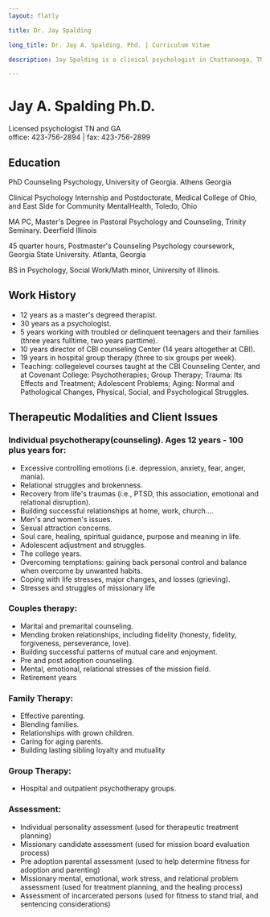 ```yaml
---
layout: flatly

title: Dr. Jay Spalding

long_title: Dr. Jay A. Spalding, Phd. | Curriculum Vitae

description: Jay Spalding is a clinical psychologist in Chattanooga, TN providing professional counseling with a Christian world view.

---
```

# Jay A. Spalding Ph.D. #

Licensed psychologist TN and GA  
office: 423-756-2894 | fax: 423-756-2899

## Education ##

PhD Counseling Psychology, University of Georgia. Athens Georgia

Clinical Psychology Internship and Postdoctorate, Medical College of Ohio, and East Side for Community Mental­Health, Toledo, Ohio

MA PC, Master's Degree in Pastoral Psychology and Counseling, Trinity Seminary. Deerfield Illinois

45 quarter hours, Postmaster's Counseling Psychology coursework, Georgia State University. Atlanta, Georgia

BS in Psychology, Social Work/Math minor, University of Illinois.

## Work History ##

 - 12 years as a master's degreed therapist.
 - 30 years as a psychologist.
 - 5 years working with troubled or delinquent teenagers and their families (three years full­time, two years part­time).
 - 10 years director of CBI counseling Center (14 years altogether at CBI).
 - 19 years in hospital group therapy (three to six groups per week).
 - Teaching: college­level courses taught at the CBI Counseling Center, and at Covenant College: Psychotherapies; Group Therapy; Trauma: Its Effects and Treatment; Adolescent Problems; Aging: Normal and Pathological Changes, Physical, Social, and Psychological Struggles.

## Therapeutic Modalities and Client Issues ##

### Individual psychotherapy(counseling). Ages 12 years - 100 plus years for: ###

 - Excessive controlling emotions (i.e. depression, anxiety, fear, anger, mania).
 - Relational struggles and brokenness.
 - Recovery from life's traumas (i.e., PTSD, this association, emotional and relational disruption).
 - Building successful relationships at home, work, church....
 - Men's and women's issues.
 - Sexual attraction concerns.
 - Soul care, healing, spiritual guidance, purpose and meaning in life.
 - Adolescent adjustment and struggles.
 - The college years.
 - Overcoming temptations: gaining back personal control and balance when overcome by unwanted habits.
 - Coping with life stresses, major changes, and losses (grieving).
 - Stresses and struggles of missionary life

### Couples therapy: ###

 - Marital and premarital counseling.
 - Mending broken relationships, including fidelity (honesty, fidelity, forgiveness, perseverance, love). 
 - Building successful patterns of mutual care and enjoyment. 
 - Pre and post adoption counseling. 
 - Mental, emotional, relational stresses of the mission field. 
 - Retirement years

### Family Therapy: ###

 - Effective parenting. 
 - Blending families. 
 - Relationships with grown children. 
 - Caring for aging parents. 
 - Building lasting sibling loyalty and mutuality

### Group Therapy: ###

 - Hospital and outpatient psychotherapy groups.

### Assessment: ###

 - Individual personality assessment (used for therapeutic treatment planning) 
 - Missionary candidate assessment (used for mission board evaluation process) 
 - Pre adoption parental assessment (used to help determine fitness for adoption and parenting) 
 - Missionary mental, emotional, work stress, and relational problem assessment (used for treatment planning, and the healing process)
- Assessment of incarcerated persons (used for fitness to stand trial, and sentencing considerations)
